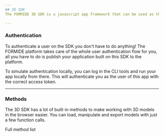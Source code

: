 ```yaml
---
## 3D SDK
The FORMIDE 3D SDK is a javascript app framework that can be used as the basis of FORMIDE apps. It handles all the repetetive parts for you, like authenticating a FORMIDE user, uploading STL files to the platform, generating a 3D environment in [Three.js](http://threejs.org) and much more. With just a few lines of code, you already have a complete functional app to build your ideas on!

---
```

### Authentication
To authenticate a user on the SDK you don't have to do anything! The FORMIDE platform takes care of the whole user authentication flow for you, all you have to do is publish your application built on this SDK to the platform.

To simulate authentication locally, you can log in the CLI tools and run your app locally from there. This will authenticate you as the user of this app with the correct access token.

---
### Methods
The 3D SDK has a lot of built-in methods to make working with 3D models in the browser easier. You can load, manipulate and export models with just a few function calls. 

<a class="btn btn--primary">Full method list</a>
